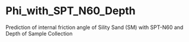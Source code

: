 # Phi_with_SPT_N60_Depth
Prediction of internal friction angle of Sility Sand (SM) with SPT-N60 and Depth of Sample Collection

